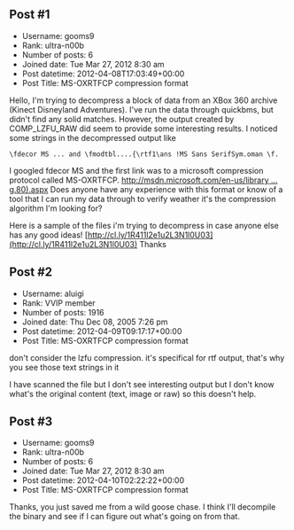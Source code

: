 ## Post #1
- Username: gooms9
- Rank: ultra-n00b
- Number of posts: 6
- Joined date: Tue Mar 27, 2012 8:30 am
- Post datetime: 2012-04-08T17:03:49+00:00
- Post Title: MS-OXRTFCP compression format

Hello, I'm trying to decompress a block of data from an XBox 360 archive (Kinect Disneyland Adventures). I've run the data through quickbms, but didn't find any solid matches. However, the output created by COMP_LZFU_RAW did seem to provide some interesting results. I noticed some strings in the decompressed output like 
```
\fdecor MS ... and \fmodtbl....{\rtf1\ans !MS Sans SerifSym.oman \f.
```
 I googled fdecor MS and the first link was to a microsoft compression protocol called MS-OXRTFCP. [http://msdn.microsoft.com/en-us/library ... g.80).aspx](http://msdn.microsoft.com/en-us/library/ee200688%28v=exchg.80%29.aspx) Does anyone have any experience with this format or know of a tool that I can run my data through to verify weather it's the compression algorithm I'm looking for?


Here is a sample of the files i'm trying to decompress in case anyone else has any good ideas! [http://cl.ly/1R411l2e1u2L3N1l0U03](http://cl.ly/1R411l2e1u2L3N1l0U03) 
Thanks
## Post #2
- Username: aluigi
- Rank: VVIP member
- Number of posts: 1916
- Joined date: Thu Dec 08, 2005 7:26 pm
- Post datetime: 2012-04-09T09:17:17+00:00
- Post Title: MS-OXRTFCP compression format

don't consider the lzfu compression.
it's specifical for rtf output, that's why you see those text strings in it

I have scanned the file but I don't see interesting output but I don't know what's the original content (text, image or raw) so this doesn't help.
## Post #3
- Username: gooms9
- Rank: ultra-n00b
- Number of posts: 6
- Joined date: Tue Mar 27, 2012 8:30 am
- Post datetime: 2012-04-10T02:22:22+00:00
- Post Title: MS-OXRTFCP compression format

Thanks, you just saved me from a wild goose chase. I think I'll decompile the binary and see if I can figure out what's going on from that.
